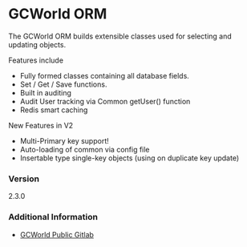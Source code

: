 # GCWorld ORM

The GCWorld ORM builds extensible classes used for selecting and updating objects.

Features include
  - Fully formed classes containing all database fields.
  - Set / Get / Save functions.
  - Built in auditing
  - Audit User tracking via Common getUser() function
  - Redis smart caching

New Features in V2
  - Multi-Primary key support!
  - Auto-loading of common via config file
  - Insertable type single-key objects (using on duplicate key update)

### Version
2.3.0

### Additional Information

* [GCWorld Public Gitlab](https://gitlab.konghack.com/groups/GCWorld)
